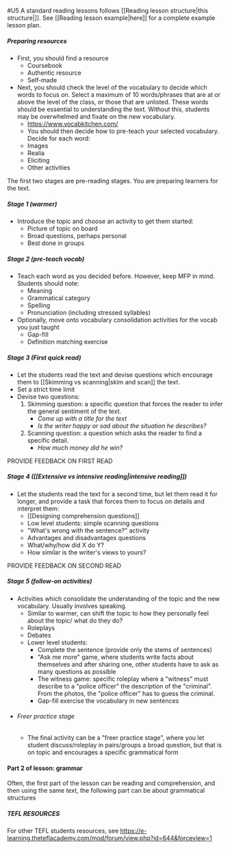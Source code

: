 #U5
A standard reading lessons follows [[Reading lesson structure|this structure|]]. See [[Reading lesson example|here]] for a complete example lesson plan.
##### Preparing resources
- First, you should find a resource 
	- Coursebook
	- Authentic resource
	- Self-made
- Next, you should check the level of the vocabulary to decide which words to focus on. Select a maximum of 10 words/phrases that are at or above the level of the class, or those that are unlisted. These words should be essential to understanding the text. Without this, students may be overwhelmed and fixate on the new vocabulary.
	- https://www.vocabkitchen.com/
	- You should then decide how to pre-teach your selected vocabulary. Decide for each word:
	- Images
	- Realia
	- Eliciting
	- Other activities

The first two stages are pre-reading stages. You are preparing learners for the text.

##### Stage 1 (warmer)
- Introduce the topic and choose an activity to get them started:
	- Picture of topic on board
	- Broad questions, perhaps personal
	- Best done in groups

##### Stage 2 (pre-teach vocab)
- Teach each word as you decided before. However, keep MFP in mind. Students should note:
	- Meaning
	- Grammatical category
	- Spelling
	- Pronunciation (including stressed syllables)
- Optionally, move onto vocabulary consolidation activities for the vocab you just taught
	- Gap-fill
	- Definition matching exercise

##### Stage 3 (First quick read)
- Let the students read the text and devise questions which encourage them to [[Skimming vs scanning|skim and scan]] the text. 
- Set a strict time limit
- Devise two questions:
	1. Skimming question: a specific question that forces the reader to infer the general sentiment of the text. 
		- *Come up with a title for the text*
		- *Is the writer happy or sad about the situation he describes?*
	2. Scanning question: a question which asks the reader to find a specific detail. 
		- *How much money did he win?*

PROVIDE FEEDBACK ON FIRST READ

##### Stage 4 ([[Extensive vs intensive reading|intensive reading]])
- Let the students read the text for a second time, but let them read it for longer, and provide a task that forces them to focus on details and interpret them:
	- [[Designing comprehension questions]]
	- Low level students: simple scanning questions
	- "What's wrong with the sentence?" activity
	- Advantages and disadvantages questions
	- What/why/how did X do Y?
	- How similar is the writer's views to yours?

PROVIDE FEEDBACK ON SECOND READ

##### Stage 5 (follow-on activities)
- Activities which consolidate the understanding of the topic and the new vocabulary. Usually involves speaking.
	- Similar to warmer, can shift the topic to how they personally feel about the topic/ what do they do?
	- Roleplays
	- Debates
	- Lower level students:
		- Complete the sentence (provide only the stems of sentences)
		- "Ask me more" game, where students write facts about themselves and after sharing one, other students have to ask as many questions as possible
		- The witness game: specific roleplay where a "witness" must describe to a "police officer" the description of the "criminal". From the photos, the "police officer" has to guess the criminal.
		- Gap-fill exercise the vocabulary in new sentences
- ###### Freer practice stage
	- The final activity can be a "freer practice stage", where you let student discuss/roleplay in pairs/groups a broad question, but that is on topic and encourages a specific grammatical form

#### Part 2 of lesson: grammar
Often, the first part of the lesson can be reading and comprehension, and then using the same text, the following part can be about grammatical structures

##### TEFL RESOURCES
For other TEFL students resources, see https://e-learning.theteflacademy.com/mod/forum/view.php?id=644&forceview=1